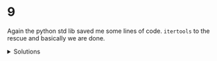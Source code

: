 # 9

Again the python std lib saved me some lines of code. `itertools` to the rescue and basically we are done.

<details>
  <summary>Solutions</summary>
  <ol>
    <li>23278925</li>
    <li>4011064</li>
  </ol>
</details>
